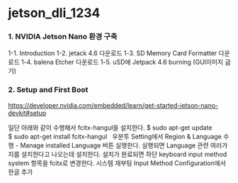 # jetson_dli_1234

### 1. NVIDIA Jetson Nano 환경 구축

1-1. Introduction
1-2. jetack 4.6 다운로드
1-3. SD Memory Card Formatter 다운로드
1-4. balena Etcher 다운로드
1-5. uSD에 Jetpack 4.6 burning (GUI이미지 굽기)

### 2. Setup and First Boot
https://developer.nvidia.com/embedded/learn/get-started-jetson-nano-devkit#setup

일단 아래와 같이 수행해서 fcitx-hangul을 설치한다. 
$ sudo apt-get update
$ sudo apt-get install fcitx-hangul
 
우분투 Setting에서 Region & Language 수행 - Manage installed Language 버튼 실행한다.
실행되면 Language 관련 여러가지를 설치한다고 나오는데 설치한다.
설치가 완료되면 하단 keyboard input method system 항목을 fcitx로 변경한다.
시스템 재부팅
Input Method Configuration에서 한글 추가

